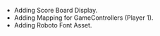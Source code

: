 + Adding Score Board Display.
+ Adding Mapping for GameControllers (Player 1).
+ Adding Roboto Font Asset.